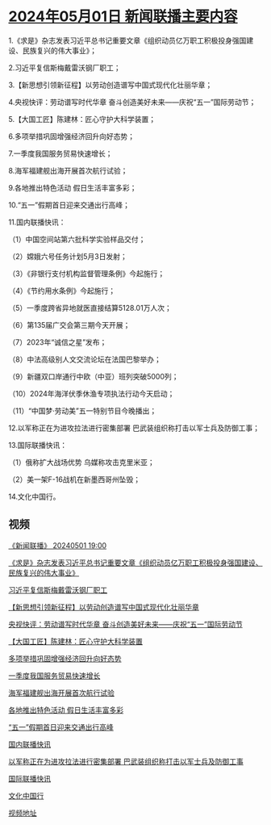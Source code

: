 # [2024年05月01日 新闻联播主要内容](https://tv.cctv.com/lm/xwlb/day/20240501.shtml)

1.《求是》杂志发表习近平总书记重要文章《组织动员亿万职工积极投身强国建设、民族复兴的伟大事业》；

2.习近平复信斯梅戴雷沃钢厂职工；

3.【新思想引领新征程】以劳动创造谱写中国式现代化壮丽华章；

4.央视快评：劳动谱写时代华章 奋斗创造美好未来——庆祝“五一”国际劳动节；

5.【大国工匠】陈建林：匠心守护大科学装置；

6.多项举措巩固增强经济回升向好态势；

7.一季度我国服务贸易快速增长；

8.海军福建舰出海开展首次航行试验；

9.各地推出特色活动 假日生活丰富多彩；

10.“五一”假期首日迎来交通出行高峰；

11.国内联播快讯：

（1）中国空间站第六批科学实验样品交付；

（2）嫦娥六号任务计划5月3日发射；

（3）《非银行支付机构监督管理条例》今起施行；

（4）《节约用水条例》今起施行；

（5）一季度跨省异地就医直接结算5128.01万人次；

（6）第135届广交会第三期今天开展；

（7）2023年“诚信之星”发布；

（8）中法高级别人文交流论坛在法国巴黎举办；

（9）新疆双口岸通行中欧（中亚）班列突破5000列；

（10）2024年海洋伏季休渔专项执法行动今天启动；

（11）“中国梦·劳动美”五一特别节目今晚播出；

12.以军称正在为进攻拉法进行密集部署 巴武装组织称打击以军士兵及防御工事；

13.国际联播快讯：

（1）俄称扩大战场优势 乌媒称攻击克里米亚；

（2）美一架F-16战机在新墨西哥州坠毁；

14.文化中国行。

## 视频

[《新闻联播》 20240501 19:00](https://tv.cctv.com/2024/05/01/VIDEV0B4MnaiKYIOQdSJLNIu240501.shtml)

[《求是》杂志发表习近平总书记重要文章《组织动员亿万职工积极投身强国建设、民族复兴的伟大事业》](https://tv.cctv.com/2024/05/01/VIDE6SPTFNc5zsxS7IfhtwTI240501.shtml)

[习近平复信斯梅戴雷沃钢厂职工](https://tv.cctv.com/2024/05/01/VIDEvtuOBcgbqd5tt9WWs0dr240501.shtml)

[【新思想引领新征程】以劳动创造谱写中国式现代化壮丽华章](https://tv.cctv.com/2024/05/01/VIDEKz3dRlypKtL8fW0r6muv240501.shtml)

[央视快评：劳动谱写时代华章 奋斗创造美好未来——庆祝“五一”国际劳动节](https://tv.cctv.com/2024/05/01/VIDEnk9G5yMQIV6aJjc5g990240501.shtml)

[【大国工匠】陈建林：匠心守护大科学装置](https://tv.cctv.com/2024/05/01/VIDEWuLkRoxP02gfcjONZNsp240501.shtml)

[多项举措巩固增强经济回升向好态势](https://tv.cctv.com/2024/05/01/VIDEonQGvpeWCxshrI9DaAfZ240501.shtml)

[一季度我国服务贸易快速增长](https://tv.cctv.com/2024/05/01/VIDEvbEAam0Cw0F1O4g2kmQ4240501.shtml)

[海军福建舰出海开展首次航行试验](https://tv.cctv.com/2024/05/01/VIDEyb92hXDywLg5oH1r0uWN240501.shtml)

[各地推出特色活动 假日生活丰富多彩](https://tv.cctv.com/2024/05/01/VIDEbtAAU6qThvxiNtKb42HG240501.shtml)

[“五一”假期首日迎来交通出行高峰](https://tv.cctv.com/2024/05/01/VIDEfWirZYEkNQ5Bmdk81kSk240501.shtml)

[国内联播快讯](https://tv.cctv.com/2024/05/01/VIDEFt3D6essWnTXkVlWYv7y240501.shtml)

[以军称正在为进攻拉法进行密集部署 巴武装组织称打击以军士兵及防御工事](https://tv.cctv.com/2024/05/01/VIDERirBSCmNujh2QmeDE82u240501.shtml)

[国际联播快讯](https://tv.cctv.com/2024/05/01/VIDEzCnDYNc9WsGBnq0BXM1Z240501.shtml)

[文化中国行](https://tv.cctv.com/2024/05/01/VIDEXgmfXfxotxWJTUnNyrlL240501.shtml)

[视频地址](https://tv.cctv.com/lm/xwlb/day/20240501.shtml) 

